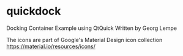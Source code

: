 # quickdock
Docking Container Example using QtQuick
Written by Georg Lempe

The icons are part of Google's Material Design icon collection
https://material.io/resources/icons/
